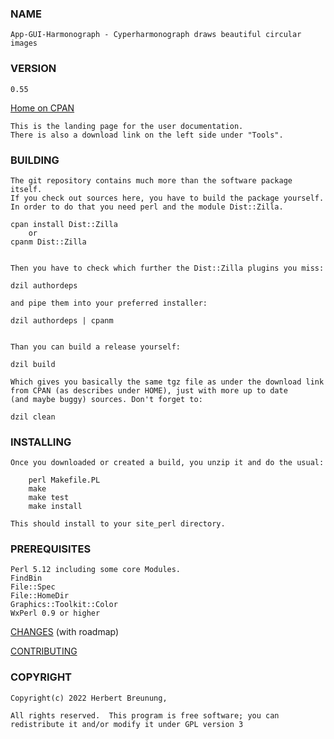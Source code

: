 ### NAME

    App-GUI-Harmonograph - Cyperharmonograph draws beautiful circular images

### VERSION
 
    0.55

[Home on CPAN](https://metacpan.org/pod/App-Harmonograph)

    This is the landing page for the user documentation.
    There is also a download link on the left side under "Tools".
   

### BUILDING

    The git repository contains much more than the software package itself.
    If you check out sources here, you have to build the package yourself.
    In order to do that you need perl and the module Dist::Zilla.
    
    cpan install Dist::Zilla   
        or 
    cpanm Dist::Zilla

    
    Then you have to check which further the Dist::Zilla plugins you miss:
    
    dzil authordeps
    
    and pipe them into your preferred installer:
    
    dzil authordeps | cpanm
    
  
    Than you can build a release yourself:

    dzil build
    
    Which gives you basically the same tgz file as under the download link
    from CPAN (as describes under HOME), just with more up to date 
    (and maybe buggy) sources. Don't forget to:
    
    dzil clean


### INSTALLING

    Once you downloaded or created a build, you unzip it and do the usual:
 
        perl Makefile.PL
        make
        make test
        make install

    This should install to your site_perl directory.


### PREREQUISITES

    Perl 5.12 including some core Modules.
    FindBin
    File::Spec
    File::HomeDir
    Graphics::Toolkit::Color
    WxPerl 0.9 or higher
   


[CHANGES](https://github.com/lichtkind/App-GUI-Harmonograph/blob/main/Changes) (with roadmap)

[CONTRIBUTING](https://github.com/lichtkind/App-GUI-Harmonograph/blob/main/CONTRIBUTING)

### COPYRIGHT

    Copyright(c) 2022 Herbert Breunung,

    All rights reserved.  This program is free software; you can
    redistribute it and/or modify it under GPL version 3
